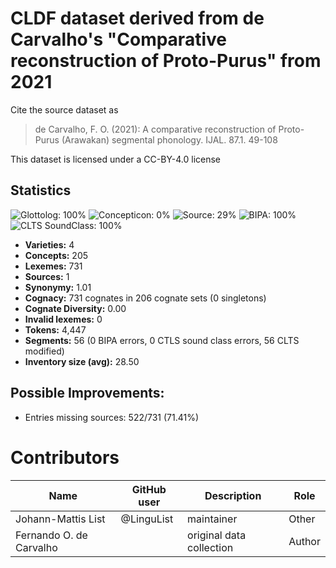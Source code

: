 # CLDF dataset derived from de Carvalho's "Comparative reconstruction of Proto-Purus" from 2021

Cite the source dataset as

> de Carvalho, F. O. (2021): A comparative reconstruction of Proto-Purus (Arawakan) segmental phonology. IJAL. 87.1. 49-108

This dataset is licensed under a CC-BY-4.0 license

## Statistics


![Glottolog: 100%](https://img.shields.io/badge/Glottolog-100%25-brightgreen.svg "Glottolog: 100%")
![Concepticon: 0%](https://img.shields.io/badge/Concepticon-0%25-red.svg "Concepticon: 0%")
![Source: 29%](https://img.shields.io/badge/Source-29%25-red.svg "Source: 29%")
![BIPA: 100%](https://img.shields.io/badge/BIPA-100%25-brightgreen.svg "BIPA: 100%")
![CLTS SoundClass: 100%](https://img.shields.io/badge/CLTS%20SoundClass-100%25-brightgreen.svg "CLTS SoundClass: 100%")

- **Varieties:** 4
- **Concepts:** 205
- **Lexemes:** 731
- **Sources:** 1
- **Synonymy:** 1.01
- **Cognacy:** 731 cognates in 206 cognate sets (0 singletons)
- **Cognate Diversity:** 0.00
- **Invalid lexemes:** 0
- **Tokens:** 4,447
- **Segments:** 56 (0 BIPA errors, 0 CTLS sound class errors, 56 CLTS modified)
- **Inventory size (avg):** 28.50

## Possible Improvements:



- Entries missing sources: 522/731 (71.41%)

# Contributors

Name               | GitHub user | Description               | Role
---                | ---         | ---                       | ---
Johann-Mattis List | @LinguList  | maintainer                | Other
Fernando O. de Carvalho | | original data collection | Author



